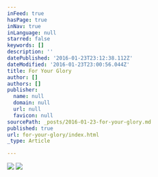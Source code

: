 ```yaml
---
inFeed: true
hasPage: true
inNav: true
inLanguage: null
starred: false
keywords: []
description: ''
datePublished: '2016-01-23T23:12:38.112Z'
dateModified: '2016-01-23T23:00:56.044Z'
title: For Your Glory
author: []
authors: []
publisher:
  name: null
  domain: null
  url: null
  favicon: null
sourcePath: _posts/2016-01-23-for-your-glory.md
published: true
url: for-your-glory/index.html
_type: Article

---
```

![](https://the-grid-user-content.s3-us-west-2.amazonaws.com/10c90d10-6e97-4d71-b48e-e7003deba093.jpg)
![](https://the-grid-user-content.s3-us-west-2.amazonaws.com/1743413b-e6a1-4e9e-804a-2d587189974f.jpg)
